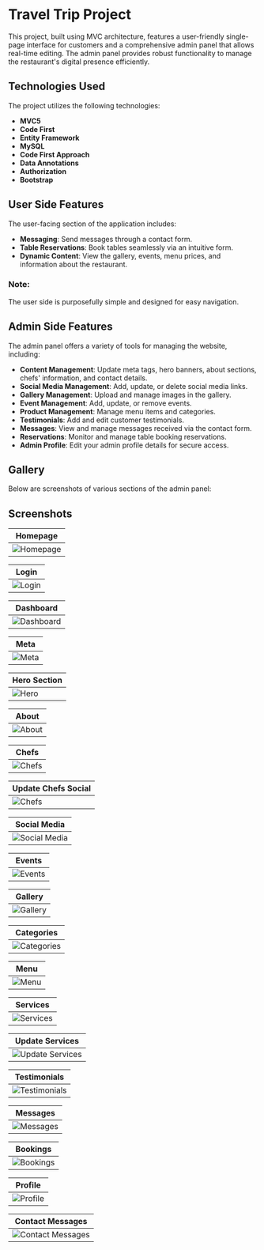 
# Travel Trip Project

This project, built using MVC architecture, features a user-friendly single-page interface for customers and a comprehensive admin panel that allows real-time editing. The admin panel provides robust functionality to manage the restaurant's digital presence efficiently.

## Technologies Used

The project utilizes the following technologies:

- **MVC5**
- **Code First**
- **Entity Framework**
- **MySQL**
- **Code First Approach**
- **Data Annotations**
- **Authorization**
- **Bootstrap**

## User Side Features

The user-facing section of the application includes:
- **Messaging**: Send messages through a contact form.
- **Table Reservations**: Book tables seamlessly via an intuitive form.
- **Dynamic Content**: View the gallery, events, menu prices, and information about the restaurant.

### Note:
The user side is purposefully simple and designed for easy navigation.

## Admin Side Features

The admin panel offers a variety of tools for managing the website, including:
- **Content Management**: Update meta tags, hero banners, about sections, chefs' information, and contact details.
- **Social Media Management**: Add, update, or delete social media links.
- **Gallery Management**: Upload and manage images in the gallery.
- **Event Management**: Add, update, or remove events.
- **Product Management**: Manage menu items and categories.
- **Testimonials**: Add and edit customer testimonials.
- **Messages**: View and manage messages received via the contact form.
- **Reservations**: Monitor and manage table booking reservations.
- **Admin Profile**: Edit your admin profile details for secure access.

## Gallery

Below are screenshots of various sections of the admin panel:

## Screenshots

| Homepage |
|----------|
| ![Homepage](RestaurantProject/assets/images/project/homepage.png) |

| Login |
|-------|
| ![Login](RestaurantProject/assets/images/project/login.png) |

| Dashboard |
|-----------|
| ![Dashboard](RestaurantProject/assets/images/project/dashboard.png) |

| Meta |
|------|
| ![Meta](RestaurantProject/assets/images/project/meta.png) |

| Hero Section |
|--------------|
| ![Hero](RestaurantProject/assets/images/project/hero.png) |

| About |
|-------|
| ![About](RestaurantProject/assets/images/project/about.png) |

| Chefs |
|-------|
| ![Chefs](RestaurantProject/assets/images/project/chef.png) |

| Update Chefs Social |
|-------|
| ![Chefs](RestaurantProject/assets/images/project/chef_social.png) |

| Social Media |
|--------------|
| ![Social Media](RestaurantProject/assets/images/project/social_medias.png) |

| Events |
|--------|
| ![Events](RestaurantProject/assets/images/project/events.png) |

| Gallery |
|---------|
| ![Gallery](RestaurantProject/assets/images/project/gallery.png) |

| Categories |
|------------|
| ![Categories](RestaurantProject/assets/images/project/categories.png) |

| Menu |
|------|
| ![Menu](RestaurantProject/assets/images/project/menu.png) |

| Services |
|----------|
| ![Services](RestaurantProject/assets/images/project/services.png) |

| Update Services |
|------------------|
| ![Update Services](RestaurantProject/assets/images/project/update_services.png) |

| Testimonials |
|--------------|
| ![Testimonials](RestaurantProject/assets/images/project/testimonial.png) |

| Messages |
|----------|
| ![Messages](RestaurantProject/assets/images/project/messages.png) |

| Bookings |
|----------|
| ![Bookings](RestaurantProject/assets/images/project/booking.png) |

| Profile |
|---------|
| ![Profile](RestaurantProject/assets/images/project/profile.png) |

| Contact Messages |
|------------------|
| ![Contact Messages](RestaurantProject/assets/images/project/contact.png) |